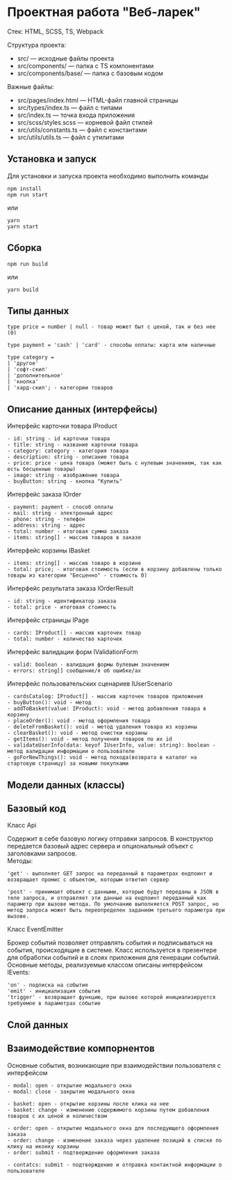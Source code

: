 # Проектная работа "Веб-ларек"

Стек: HTML, SCSS, TS, Webpack

Структура проекта:

- src/ — исходные файлы проекта
- src/components/ — папка с TS компонентами
- src/components/base/ — папка с базовым кодом

Важные файлы:

- src/pages/index.html — HTML-файл главной страницы
- src/types/index.ts — файл с типами
- src/index.ts — точка входа приложения
- src/scss/styles.scss — корневой файл стилей
- src/utils/constants.ts — файл с константами
- src/utils/utils.ts — файл с утилитами

## Установка и запуск

Для установки и запуска проекта необходимо выполнить команды

```
npm install
npm run start
```

или

```
yarn
yarn start
```

## Сборка

```
npm run build
```

или

```
yarn build
```

## Типы данных

    type price = number | null - товар может быт с ценой, так и без нее (0)

    type payment = 'cash' | 'card' - способы оплаты: карта или наличные

    type category =
    | 'другое'
    | 'софт-скил'
    | 'дополнительное'
    | 'кнопка'
    | 'хард-скил'; - категории товаров

## Описание данных (интерфейсы)

Интерфейс карточки товара IProduct

    - id: string - id карточки товара
    - title: string - название карточки товара
    - category: category - категория товара
    - description: string - описание товара
    - price: price - цена товара (может быть с нулевым значением, так как есть бесценные товары)
    - image: string - изображение товара
    - buyButton: string - кнопка "Купить"

Интерфейс заказа IOrder

    - payment: payment - способ оплаты
    - mail: string - электронный адрес
    - phone: string - телефон
    - address: string - адрес
    - total: number - итоговая сумма заказа
    - items: string[] - массив товаров в заказе

Интерфейс корзины IBasket

    - items: string[] - массив товаро в корзине
    - total: price; - итоговая стоимость (если в корзину добавлены только товары из категории "Бесценно" - стоимость 0)

Интерфейс результата заказа IOrderResult

    - id: string - идентификатор заказа
    - total: price - итоговая стоимость

Интерфейс страницы IPage

    - cards: IProduct[] - массив карточек товар
    - total: number - количество карточек

Интерфейс валидации форм IValidationForm

    - valid: boolean - валидация формы булевым значением
    - errors: string[] сообщение/я об ошибке/ах

Интерфейс пользовательских сценариев IUserScenario

    - cardsCatalog: IProduct[] - массив карточек товаров приложения
    - buyButton(): void - метод
    - addToBasket(value: IProduct): void - метод добавления товара в корзину
    - placeOrder(): void - метод оформления товара
    - deleteFromBasket(): void - метод удаления товара из корзины
    - clearBasket(): void - метод очистки корзины
    - getItems(): void - метод получения товаров по их id
    - validateUserInfo(data: keyof IUserInfo, value: string): boolean - метод валидации информации о пользователе
    - goForNewThings(): void - метод похода(возврата в каталог на стартовую страницу) за новыми покупками

## Модели данных (классы)

## Базовый код

Класс Api

Содержит в себе базовую логику отправки запросов. В конструктор передается базовый адрес сервера и опциональный объект с заголовками запросов.\
Методы:

    'get' - выполняет GET запрос на переданный в параметрах ендпоинт и возвращает промис с объектом, которым ответил сервер

    'post' - принимает объект с данными, которые будут переданы в JSON в теле запроса, и отправляет эти данные на ендпоинт переданный как параметр при вызове метода. По умолчанию выполняется POST запрос, но метод запроса может быть переопределен заданием третьего параметра при вызове.

Класс EventEmitter

Брокер событий позволяет отправлять события и подписываться на события, происходящие в системе. Класс используется в презентере для обработки событий и в слоях приложения для генерации событий.
Основные методы, реализуемые классом описаны интерфейсом IEvents:

    'on' - подписка на событие
    'emit' - инициализация события
    'trigger' - возвращает функцию, при вызове которой инициализируется требуемое в параметрах событие

## Слой данных

## Взаимодействие компорнентов

Основные события, возникающие при взаимодействии пользователя с интерфейсом

    - modal: open - открытие модального окна
    - modal: close - закрытие модального окна

    - basket: open - открытие корзины после клика на нее
    - basket: change - изменение содержимого корзины путем добавления товаров с их ценой и количеством

    - order: open - открытие модального окна для последующего оформления заказа
    - order: change - изменение заказа через удаление позиций в списке по клику на иконку корзины
    - order: submit - подтверждение оформления заказа

    - contatcs: submit - подтверждение и отправка контактной информации о пользователе 

